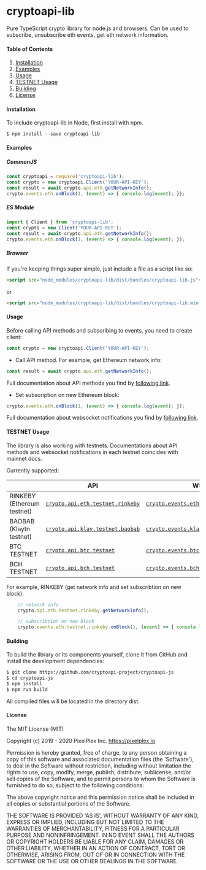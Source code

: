 # cryptoapi-lib

Pure TypeScript crypto library for node.js and browsers. Can be used to subscribe, unsubscribe eth events, get eth network information.

#### Table of Contents
1. [Installation](#installation)
2. [Examples](#examples)
3. [Usage](#usage)
4. [TESTNET Usage](#testnet-usage)
5. [Building](#building)
6. [License](#license)

#### Installation
To include cryptoapi-lib in Node, first install with npm.
```
$ npm install --save cryptoapi-lib
```
#### Examples

##### CommonJS

```js
const cryptoapi = require('cryptoapi-lib');
const crypto = new cryptoapi.Client('YOUR-API-KEY');
const result = await crypto.api.eth.getNetworkInfo();
crypto.events.eth.onBlock(1, (event) => { console.log(event); });
```

##### ES Module
```js
import { Client } from 'cryptoapi-lib';
const crypto = new Client('YOUR-API-KEY');
const result = await crypto.api.eth.getNetworkInfo();
crypto.events.eth.onBlock(1, (event) => { console.log(event); });
```

##### Browser

If you're keeping things super simple, just include a file as a script like so:

```html
<script src="node_modules/cryptoapi-lib/dist/bundles/cryptoapi-lib.js"></script>
```

or

```html
<script src="node_modules/cryptoapi-lib/dist/bundles/cryptoapi-lib.min.js"></script>
```

#### Usage

Before calling API methods and subscribing to events, you need to create client:

```javascript
const crypto = new cryptoapi.Client('YOUR-API-KEY');
```

* Call API method. For example, get Ethereum network info:

```javascript
const result = await crypto.api.eth.getNetworkInfo();
```

Full documentation about API methods you find by [following link](docs/api/index.md).

* Set subscription on new Ethereum block:

```javascript
crypto.events.eth.onBlock(1, (event) => { console.log(event); });
```

Full documentation about websocket notifications you find by [following link](docs/events/index.md).

#### TESTNET Usage

The library is also working with testnets.
Documentations about API methods and websocket notifications in each testnet coincides with mainnet docs.

Currently supported:

|  | API | WS |
| --- | --- | --- |
| RINKEBY (Ethereum testnet) | [`crypto.api.eth.testnet.rinkeby`](docs/api/ETH.md) | [`crypto.events.eth.testnet.rinkeby`](docs/events/index.md) |
| BAOBAB (Klaytn testnet) | [`crypto.api.klay.testnet.baobab`](docs/api/KLAY.md) | [`crypto.events.klay.testnet.baobab`](docs/events/index.md) |
| BTC TESTNET | [`crypto.api.btc.testnet`](docs/api/UTXO.md) | [`crypto.events.btc.testnet`](docs/events/index.md) |
| BCH TESTNET | [`crypto.api.bch.testnet`](docs/api/UTXO.md) | [`crypto.events.bch.testnet`](docs/events/index.md) |

For example, RINKEBY (get network info and set subscribtion on new block):
```javascript
    // network info
    crypto.api.eth.testnet.rinkeby.getNetworkInfo();

    // subscribtion on new block
    crypto.events.eth.testnet.rinkeby.onBlock(1, (event) => { console.log(event); });
```

#### Building
To build the library or its components yourself, clone it from GitHub and install the development dependencies:

```bash
$ git clone https://github.com/cryptoapi-project/cryptoapi-js
$ cd cryptoapi-js
$ npm install
$ npm run build
```

All compiled files will be located in the directory dist.

#### License
The MIT License (MIT)

Copyright (c) 2019 - 2020 PixelPlex Inc. <https://pixelplex.io>

Permission is hereby granted, free of charge, to any person obtaining
a copy of this software and associated documentation files (the
'Software'), to deal in the Software without restriction, including
without limitation the rights to use, copy, modify, merge, publish,
distribute, sublicense, and/or sell copies of the Software, and to
permit persons to whom the Software is furnished to do so, subject to
the following conditions:

The above copyright notice and this permission notice shall be
included in all copies or substantial portions of the Software.

THE SOFTWARE IS PROVIDED 'AS IS', WITHOUT WARRANTY OF ANY KIND,
EXPRESS OR IMPLIED, INCLUDING BUT NOT LIMITED TO THE WARRANTIES OF
MERCHANTABILITY, FITNESS FOR A PARTICULAR PURPOSE AND NONINFRINGEMENT.
IN NO EVENT SHALL THE AUTHORS OR COPYRIGHT HOLDERS BE LIABLE FOR ANY
CLAIM, DAMAGES OR OTHER LIABILITY, WHETHER IN AN ACTION OF CONTRACT,
TORT OR OTHERWISE, ARISING FROM, OUT OF OR IN CONNECTION WITH THE
SOFTWARE OR THE USE OR OTHER DEALINGS IN THE SOFTWARE.
